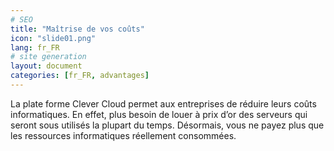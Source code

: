 ```yaml
---
# SEO
title: "Maîtrise de vos coûts"
icon: "slide01.png"
lang: fr_FR
# site generation
layout: document
categories: [fr_FR, advantages]
---
```


La plate forme Clever Cloud permet aux entreprises de réduire leurs coûts informatiques. En effet, plus besoin de louer à prix d’or des serveurs qui seront sous utilisés la plupart du temps. Désormais, vous ne payez plus que les ressources informatiques réellement consommées.
